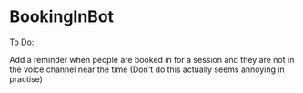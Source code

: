 # BookingInBot

To Do:

Add a reminder when people are booked in for a session and they are not in the voice channel near the time (Don't do this actually seems annoying in practise)
